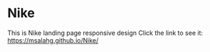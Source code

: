 # Nike
This is Nike landing page responsive design
Click the link to see it: https://msalahg.github.io/Nike/
